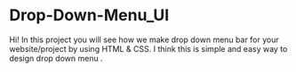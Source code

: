# Drop-Down-Menu_UI
Hi! In this project you will see how we make drop down menu bar for your website/project by using HTML & CSS.
I think this is simple and easy way to design drop down menu .
